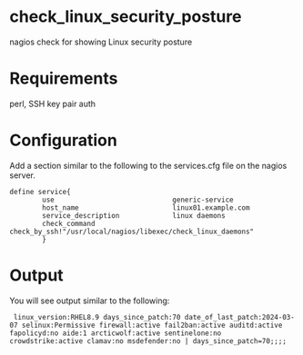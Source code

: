 # check_linux_security_posture
nagios check for showing Linux security posture

# Requirements
perl, SSH key pair auth

# Configuration
Add a section similar to the following to the services.cfg file on the nagios server.
```
define service{
        use                             generic-service
        host_name                       linux01.example.com
        service_description             linux daemons
        check_command                   check_by_ssh!"/usr/local/nagios/libexec/check_linux_daemons"
        }
```

# Output
You will see output similar to the following:
```
 linux_version:RHEL8.9 days_since_patch:70 date_of_last_patch:2024-03-07 selinux:Permissive firewall:active fail2ban:active auditd:active fapolicyd:no aide:1 arcticwolf:active sentinelone:no crowdstrike:active clamav:no msdefender:no | days_since_patch=70;;;;
```
